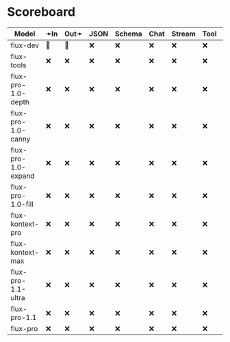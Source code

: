 # Scoreboard

| Model               | ➛In   | Out➛   | JSON | Schema | Chat | Stream | Tool | Batch | Seed | File | Cite | Think | Probs | Limits |
| ------------------- | ----- | ------ | ---- | ------ | ---- | ------ | ---- | ----- | ---- | ---- | ---- | ----- | ----- | ------ |
| flux-dev            | 💬    | 📸     | ❌   | ❌     | ❌   | ❌     | ❌   | ✅    | ✅   | ❌   | ❌   | ❌    | ❌    | ✅     |
| flux-tools          | ❌    | ❌     | ❌   | ❌     | ❌   | ❌     | ❌   | ✅    | ❌   | ❌   | ❌   | ❌    | ❌    | ❌     |
| flux-pro-1.0-depth  | ❌    | ❌     | ❌   | ❌     | ❌   | ❌     | ❌   | ✅    | ❌   | ❌   | ❌   | ❌    | ❌    | ❌     |
| flux-pro-1.0-canny  | ❌    | ❌     | ❌   | ❌     | ❌   | ❌     | ❌   | ✅    | ❌   | ❌   | ❌   | ❌    | ❌    | ❌     |
| flux-pro-1.0-expand | ❌    | ❌     | ❌   | ❌     | ❌   | ❌     | ❌   | ✅    | ❌   | ❌   | ❌   | ❌    | ❌    | ❌     |
| flux-pro-1.0-fill   | ❌    | ❌     | ❌   | ❌     | ❌   | ❌     | ❌   | ✅    | ❌   | ❌   | ❌   | ❌    | ❌    | ❌     |
| flux-kontext-pro    | ❌    | ❌     | ❌   | ❌     | ❌   | ❌     | ❌   | ✅    | ❌   | ❌   | ❌   | ❌    | ❌    | ❌     |
| flux-kontext-max    | ❌    | ❌     | ❌   | ❌     | ❌   | ❌     | ❌   | ✅    | ❌   | ❌   | ❌   | ❌    | ❌    | ❌     |
| flux-pro-1.1-ultra  | ❌    | ❌     | ❌   | ❌     | ❌   | ❌     | ❌   | ✅    | ❌   | ❌   | ❌   | ❌    | ❌    | ❌     |
| flux-pro-1.1        | ❌    | ❌     | ❌   | ❌     | ❌   | ❌     | ❌   | ✅    | ❌   | ❌   | ❌   | ❌    | ❌    | ❌     |
| flux-pro            | ❌    | ❌     | ❌   | ❌     | ❌   | ❌     | ❌   | ✅    | ❌   | ❌   | ❌   | ❌    | ❌    | ❌     |

